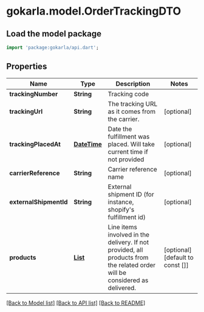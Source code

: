 # gokarla.model.OrderTrackingDTO

## Load the model package
```dart
import 'package:gokarla/api.dart';
```

## Properties
Name | Type | Description | Notes
------------ | ------------- | ------------- | -------------
**trackingNumber** | **String** | Tracking code | 
**trackingUrl** | **String** | The tracking URL as it comes from the carrier. | [optional] 
**trackingPlacedAt** | [**DateTime**](DateTime.md) | Date the fulfillment was placed. Will take current time if not provided | [optional] 
**carrierReference** | **String** | Carrier reference name | [optional] 
**externalShipmentId** | **String** | External shipment ID (for instance, shopify's fulfillment id) | [optional] 
**products** | [**List<ProductDTO>**](ProductDTO.md) | Line items involved in the delivery. If not provided, all products from the related order will be considered as delivered. | [optional] [default to const []]

[[Back to Model list]](../README.md#documentation-for-models) [[Back to API list]](../README.md#documentation-for-api-endpoints) [[Back to README]](../README.md)


